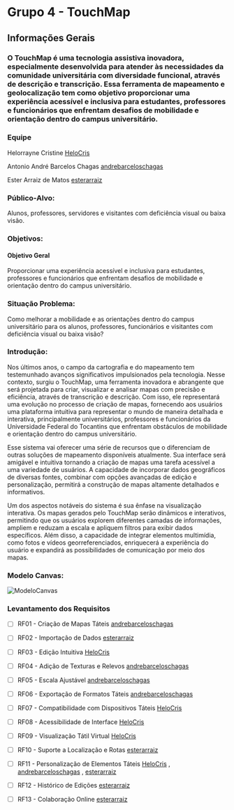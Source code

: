 # Grupo 4 - TouchMap
## Informações Gerais
###  O TouchMap é uma tecnologia assistiva inovadora, especialmente desenvolvida para atender às necessidades da comunidade universitária com diversidade funcional, através de descrição e transcrição. Essa ferramenta de mapeamento e geolocalização tem como objetivo proporcionar uma experiência acessível e inclusiva para estudantes, professores e funcionários que enfrentam desafios de mobilidade e orientação dentro do campus universitário.
### Equipe
Helorrayne Cristine [HeloCris](https://github.com/HeloCris)


Antonio André Barcelos Chagas [andrebarceloschagas](https://github.com/andrebarceloschagas)


Ester Arraiz de Matos [esterarraiz](https://github.com/esterarraiz)


### Público-Alvo:
Alunos, professores, servidores e visitantes com deficiência visual ou baixa visão.

### Objetivos:
#### Objetivo Geral
Proporcionar uma experiência acessível e inclusiva para estudantes, professores e funcionários que enfrentam desafios de mobilidade e orientação dentro do campus universitário.

### Situação Problema:
Como melhorar a mobilidade e as orientações dentro do campus universitário para os alunos, professores, funcionários e visitantes com deficiência visual ou baixa visão?

### Introdução:

Nos últimos anos, o campo da cartografia e do mapeamento tem testemunhado avanços significativos impulsionados pela tecnologia. Nesse contexto, surgiu o TouchMap, uma ferramenta inovadora e abrangente que será projetada para criar, visualizar e analisar mapas com precisão e eficiência, através de transcrição e descrição. Com isso, ele representará uma evolução no processo de criação de mapas, fornecendo aos usuários uma plataforma intuitiva para representar o mundo de maneira detalhada e interativa, principalmente universitários, professores e funcionários da Universidade Federal do Tocantins que enfrentam obstáculos de mobilidade e orientação dentro do campus universitário.

Esse sistema vai oferecer uma série de recursos que o diferenciam de outras soluções de mapeamento disponíveis atualmente. Sua interface será amigável e intuitiva tornando a criação de mapas uma tarefa acessível a uma variedade de usuários. A capacidade de incorporar dados geográficos de diversas fontes, combinar com opções avançadas de edição e personalização, permitirá a construção de mapas altamente detalhados e informativos.

Um dos aspectos notáveis do sistema é sua ênfase na visualização interativa. Os mapas gerados pelo TouchMap serão dinâmicos e interativos, permitindo que os usuários explorem diferentes camadas de informações, ampliem e reduzam a escala e apliquem filtros para exibir dados específicos. Além disso, a capacidade de integrar elementos multimídia, como fotos e vídeos georreferenciados, enriquecerá a experiência do usuário e expandirá as possibilidades de comunicação por meio dos mapas.

### Modelo Canvas:

![ModeloCanvas](https://github.com/HeloCris/projeto-ps-2023-2/assets/141670529/b022a11b-1f76-4a3c-af24-82adfa9153c9)

### Levantamento dos Requisitos

- [ ] RF01 - Criação de Mapas Táteis [andrebarceloschagas](https://github.com/andrebarceloschagas)
- [ ] RF02 - Importação de Dados [esterarraiz](https://github.com/esterarraiz)
- [ ] RF03 - Edição Intuitiva [HeloCris](https://github.com/HeloCris)
- [ ] RF04 - Adição de Texturas e Relevos [andrebarceloschagas](https://github.com/andrebarceloschagas)
- [ ] RF05 - Escala Ajustável [andrebarceloschagas](https://github.com/andrebarceloschagas)
- [ ] RF06 - Exportação de Formatos Táteis [andrebarceloschagas](https://github.com/andrebarceloschagas)
- [ ] RF07 - Compatibilidade com Dispositivos Táteis [HeloCris](https://github.com/HeloCris)
- [ ] RF08 - Acessibilidade de Interface [HeloCris](https://github.com/HeloCris)
- [ ] RF09 - Visualização Tátil Virtual [HeloCris](https://github.com/HeloCris)
- [ ] RF10 - Suporte a Localização e Rotas [esterarraiz](https://github.com/esterarraiz)
- [ ] RF11 - Personalização de Elementos Táteis [HeloCris](https://github.com/HeloCris) , [andrebarceloschagas](https://github.com/andrebarceloschagas) , [esterarraiz](https://github.com/esterarraiz)
- [ ] RF12 - Histórico de Edições [esterarraiz](https://github.com/esterarraiz) 
- [ ] RF13 - Colaboração Online [esterarraiz](https://github.com/esterarraiz)




 








 


 













